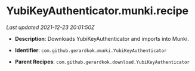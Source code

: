 # YubiKeyAuthenticator.munki.recipe

_Last updated 2021-12-23 20:01:50Z_

- **Description**: Downloads YubiKeyAuthenticator and imports into Munki.

- **Identifier**: `com.github.gerardkok.munki.YubiKeyAuthenticator`

- **Parent Recipes**: `com.github.gerardkok.download.YubiKeyAuthenticator`
